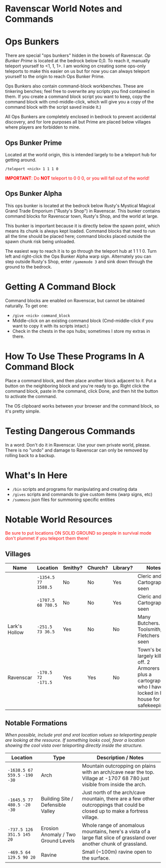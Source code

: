 # Ravenscar World Notes and Commands

# Ops Bunkers

There are special "ops bunkers" hidden in the bowels of Ravenscar. *Op Bunker
Prime* is located at the bedrock below 0,0. To reach it, manually teleport
yourself to <1, 1, 1>. I am working on creating some ops-only teleports to make
this easier on us but for now you can always teleport yourself to the origin to
reach Ops Bunker Prime.

Ops Bunkers also contain command-block workbenches. These are tinkering benches;
feel free to overwrite any scripts you find contained in them. If you create a
command block script you want to keep, copy the command block with
cmd-middle-click, which will give you a copy of the command block with the
script saved inside it.)

All Ops Bunkers are completely enclosed in bedrock to prevent accidental
discovery, and for lore purposes all but Prime are placed below villages where
players are forbidden to mine.

## Ops Bunker Prime

Located at the world origin, this is intended largely to be a teleport hub for
getting around.

`/teleport <nick> 1 1 1 0`

<font color="red">**IMPORTANT**: Do **NOT** teleport to 0 0 0, or you will
fall out of the world!</font>

## Ops Bunker Alpha

This ops bunker is located at the bedrock below Rusty's Mystical Magical Grand
Trade Emporium ("Rusty's Shop") in Ravenscar. This bunker contains command
blocks for Ravenscar town, Rusty's Shop, and the world at large.

This bunker is important because it is directly below the spawn point, which
means its chunk is always kept loaded. Command blocks that need to run all the
time should be placed here; command blocks placed outside the spawn chunk risk
being unloaded.

The easiest way to reach it is to go through the teleport hub at 1 1 1 0. Turn
left and right-click the Ops Bunker Alpha warp sign. Alternately you can step
outside Rusty's Shop, enter `/gamemode 3` and sink down through the ground to
the bedrock.

# Getting A Command Block

Command blocks are enabled on Ravenscar, but cannot be obtained naturally. To
get one:

* `/give <nick> command_block`
* Middle-click on an existing command block (Cmd-middle-click if you want to
  copy it with its scripts intact.)
* Check in the chests in the ops hubs; sometimes I store my extras in there.


# How To Use These Programs In A Command Block

Place a command block, and then place another block adjacent to it. Put a button
on the neighboring block and you're ready to go. Right click the command block,
paste in the command, click Done, and then hit the button to activate the
command.

The OS clipboard works between your browser and the command block, so it's
pretty simple.

# Testing Dangerous Commands

In a word: Don't do it in Ravenscar. Use your own private world, please. There
is no "undo" and damage to Ravenscar can only be removed by rolling back to a
backup.

# What's In Here
* `/bin` scripts and programs for manipulating and creating data
* `/gives` scripts and commands to give custom items (warp signs, etc)
* `/summons` json files for summoning specific entities

# Notable World Resources

<font color="red">Be sure to put locations ON SOLID GROUND so people in survival
mode don't plummet if you teleport them there!</font>

## Villages

| Name          | Location            | Smithy? | Church? | Library? | Notes                                                                                                                 |
| ------------- | ------------------- | ------- | ------- | -------- | --------------------------------------------------------------------------------------------------------------------- |
|               | <nobr>`-1354.5 77 1588.5`</nobr> | No      | No      | Yes      | Cleric and Cartographer seen                                                                                          |
|               | <nobr>`-1707.5 68 780.5`</nobr>  | No      | No      | Yes      | Cleric and Cartographer seen                                                                                          |
| Lark's Hollow | <nobr>`-251.5 73 36.5`</nobr>    | Yes     | No      | No       | Many Butchers. Toolsmith, 2 Fletchers seen                                                                            |
| Ravenscar     | <nobr>`-170.5 72 -171.5`</nobr>  | Yes     | Yes     | No       | Town's been largely killed off. 2 Armorers left, plus a cartographer, who I have locked in his house for safekeeping. |



## Notable Formations

_When possible, include yrot and xrot location values so teleporting people are
looking at the resource. If something looks cool, favor a location showing the
cool vista over teleporting directly inside the structure._

| Location                  | Type                                | Description / Notes                                                                                                          |
| ------------------------- | ----------------------------------- | ---------------------------------------------------------------------------------------------------------------------------- |
| <nobr>`-1638.5 67 559.5 -190 -30`</nobr> | Arch                                | Mountain outcropping on plains with an arch/cave near the top. Village at -1707 68 780 just visible from inside the arch.    |
| <nobr>`-1645.5 77 480.5 -20 -30`</nobr>  | Building Site / Defensible Valley   | Just north of the arch/cave mountain, there are a few other outcroppings that could be closed up to make a fortress village. |
| <nobr>`-737.5 126 351.5 145 20`</nobr>   | Erosion Anomaly / Two Ground Levels | Whole range of anomalous mountains, here's a vista of a large flat slice of grassland over another chunk of grassland.       |
| <nobr>`-469.5 64 129.5 90 20`</nobr>     | Ravine                              | Small (~100m) ravine open to the surface.                                                                                    |
